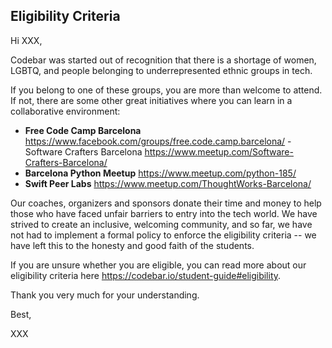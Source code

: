 
## Eligibility Criteria
Hi XXX,

Codebar was started out of recognition that there is a shortage of women, LGBTQ, and people belonging to underrepresented ethnic groups in tech.

If you belong to one of these groups, you are more than welcome to attend. If not, there are some other great initiatives where you can learn in a collaborative environment:

- **Free Code Camp Barcelona** https://www.facebook.com/groups/free.code.camp.barcelona/  - Software Crafters Barcelona https://www.meetup.com/Software-Crafters-Barcelona/
- **Barcelona Python Meetup** https://www.meetup.com/python-185/
- **Swift Peer Labs** https://www.meetup.com/ThoughtWorks-Barcelona/

Our coaches, organizers and sponsors donate their time and money to help those who have faced unfair barriers to entry into the tech world. We have strived to create an inclusive, welcoming community, and so far, we have not had to implement a formal policy to enforce the eligibility criteria -- we have left this to the honesty and good faith of the students.

If you are unsure whether you are eligible, you can read more about our eligibility criteria here https://codebar.io/student-guide#eligibility.

Thank you very much for your understanding.

Best,

XXX
